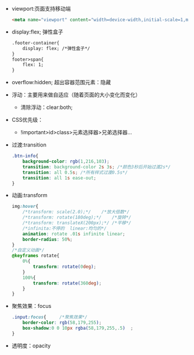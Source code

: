 * viewport:页面支持移动端

  ```html
  <meta name="viewport" content="width=device-width,initial-scale=1,minimum-scale=1,maximum-scale=1,user-scalable=no" />
  ```

* display:flex;  弹性盒子

  ```html
  .footer-container{
      display: flex; /*弹性盒子*/
  }
  footer>span{
      flex: 1;
  }
  ```

* overflow:hidden;  超出容器范围元素：隐藏

* 浮动：主要用来做自适应（随着页面的大小变化而变化）

  * 清除浮动：clear:both;

* CSS优先级：

  * !important>id>class>元素选择器>兄弟选择器...

* 过渡:transition 

  ```css
  .btn-info{
      background-color: rgb(1,216,103);
      transition: background-color 2s 3s; /*颜色3秒后开始过渡2s*/
      transition: all 0.5s; /*所有样式过渡0.5s*/ 
      transition: all 1s ease-out;
  }
  ```

* 动画:transform

  ```css
  img:hover{
      /*transform: scale(2.0);*/	/*放大倍数*/
      /*transform: rotate(180deg);*/	/*旋转*/
      /*transform: translateX(200px);*/	/*平移*/
      /*infinita:不停的  linear:均匀的*/
      animation: rotate .01s infinite linear;
      border-radius: 50%;	
  }
  /*自定义动画*/
  @keyframes rotate{
      0%{
          transform: rotate(0deg);
      }
      100%{
          transform: rotate(360deg);
      }
  }
  ```

* 聚焦效果：focus

  ```css
  .input:focus{ 	/*聚焦效果*/
      border-color: rgb(58,179,255);
      box-shadow:0 0 10px rgba(58,179,255,.5)  ;
  }
  ```

* 透明度：opacity